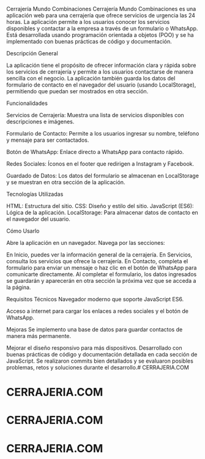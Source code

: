 Cerrajería Mundo Combinaciones
Cerrajería Mundo Combinaciones es una aplicación web para una cerrajería que ofrece servicios de urgencia las 24 horas. La aplicación permite a los usuarios conocer los servicios disponibles y contactar a la empresa a través de un formulario o WhatsApp. Está desarrollada usando programación orientada a objetos (POO) y se ha implementado con buenas prácticas de código y documentación.

Descripción General

La aplicación tiene el propósito de ofrecer información clara y rápida sobre los servicios de cerrajería y permite a los usuarios contactarse de manera sencilla con el negocio. La aplicación también guarda los datos del formulario de contacto en el navegador del usuario (usando LocalStorage), permitiendo que puedan ser mostrados en otra sección.

Funcionalidades

Servicios de Cerrajería: Muestra una lista de servicios disponibles con descripciones e imágenes.

Formulario de Contacto: Permite a los usuarios ingresar su nombre, teléfono y mensaje para ser contactados.

Botón de WhatsApp: Enlace directo a WhatsApp para contacto rápido.

Redes Sociales: Íconos en el footer que redirigen a Instagram y Facebook.

Guardado de Datos: Los datos del formulario se almacenan en LocalStorage y se muestran en otra sección de la aplicación.

Tecnologías Utilizadas

HTML: Estructura del sitio.
CSS: Diseño y estilo del sitio.
JavaScript (ES6): Lógica de la aplicación.
LocalStorage: Para almacenar datos de contacto en el navegador del usuario.

Cómo Usarlo

Abre la aplicación en un navegador.
Navega por las secciones:

En Inicio, puedes ver la información general de la cerrajería.
En Servicios, consulta los servicios que ofrece la cerrajería.
En Contacto, completa el formulario para enviar un mensaje o haz clic en el botón de WhatsApp para comunicarte directamente.
Al completar el formulario, los datos ingresados se guardarán y aparecerán en otra sección la próxima vez que se acceda a la página.

Requisitos Técnicos
Navegador moderno que soporte JavaScript ES6.

Acceso a internet para cargar los enlaces a redes sociales y el botón de WhatsApp.

Mejoras
Se implemento una base de datos para guardar contactos de manera más permanente.

Mejorar el diseño responsivo para más dispositivos.
Desarrollado con buenas prácticas de código y documentación detallada en cada sección de JavaScript. Se realizaron commits bien detallados y se evaluaron posibles problemas, retos y soluciones durante el desarrollo.# CERRAJERIA.COM
# CERRAJERIA.COM
# CERRAJERIA.COM
# CERRAJERIA.COM
